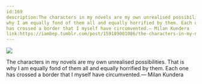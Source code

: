```yaml
---
id:169
description:The characters in my novels are my own unrealised possibilities. That is
why I am equally fond of them all and equally horrified by them. Each one
has crossed a border that I myself have circumvented.— Milan Kundera
link:https://iambep.tumblr.com/post/159189001086/the-characters-in-my-novels-are-my-own-unrealised
---
```


![](https://64.media.tumblr.com/082c81c91a58b83e206787bbc2740615/tumblr_onw0amnmsN1u3a9rjo1_1280.png)

The characters in my novels are my own unrealised possibilities. That is
why I am equally fond of them all and equally horrified by them. Each one
has crossed a border that I myself have circumvented.— Milan Kundera